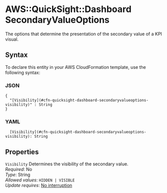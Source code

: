 # AWS::QuickSight::Dashboard SecondaryValueOptions<a name="aws-properties-quicksight-dashboard-secondaryvalueoptions"></a>

The options that determine the presentation of the secondary value of a KPI visual\.

## Syntax<a name="aws-properties-quicksight-dashboard-secondaryvalueoptions-syntax"></a>

To declare this entity in your AWS CloudFormation template, use the following syntax:

### JSON<a name="aws-properties-quicksight-dashboard-secondaryvalueoptions-syntax.json"></a>

```
{
  "[Visibility](#cfn-quicksight-dashboard-secondaryvalueoptions-visibility)" : String
}
```

### YAML<a name="aws-properties-quicksight-dashboard-secondaryvalueoptions-syntax.yaml"></a>

```
  [Visibility](#cfn-quicksight-dashboard-secondaryvalueoptions-visibility): String
```

## Properties<a name="aws-properties-quicksight-dashboard-secondaryvalueoptions-properties"></a>

`Visibility`  <a name="cfn-quicksight-dashboard-secondaryvalueoptions-visibility"></a>
Determines the visibility of the secondary value\.  
*Required*: No  
*Type*: String  
*Allowed values*: `HIDDEN | VISIBLE`  
*Update requires*: [No interruption](https://docs.aws.amazon.com/AWSCloudFormation/latest/UserGuide/using-cfn-updating-stacks-update-behaviors.html#update-no-interrupt)